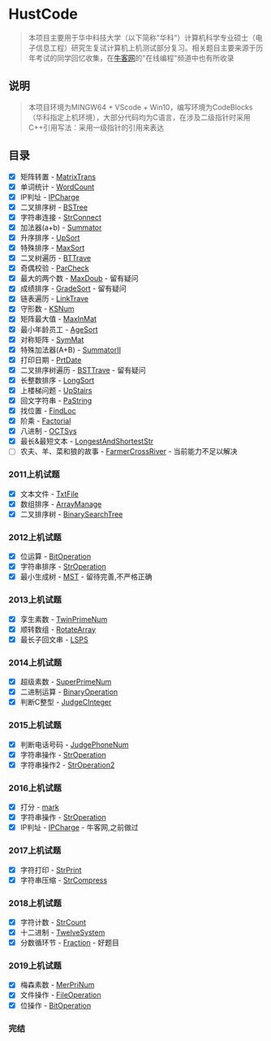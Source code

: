 # HustCode

>本项目主要用于华中科技大学（以下简称"华科"）计算机科学专业硕士（电子信息工程）研究生复试计算机上机测试部分复习。相关题目主要来源于历年考试的同学回忆收集，在[牛客网](https://www.nowcoder.com)的"在线编程"频道中也有所收录

## 说明

> 本项目环境为MINGW64 + VScode + Win10，编写环境为CodeBlocks（华科指定上机环境），大部分代码均为C语言，在涉及二级指针时采用C++引用写法：采用一级指针的引用来表达

## 目录

- [x] 矩阵转置 - [MatrixTrans](code/MatrixTrans.c)
- [x] 单词统计 - [WordCount](code/WordCount.c)
- [x] IP判址 - [IPCharge](code/IPCharge.c)
- [x] 二叉排序树 - [BSTree](code/BSTree.cpp)
- [x] 字符串连接 - [StrConnect](code/StrConnect.c)
- [x] 加法器(a+b) - [Summator](code/Summator.c)
- [x] 升序排序 - [UpSort](code/UpSort.c)
- [x] 特殊排序 - [MaxSort](code/MaxSort.c)
- [x] 二叉树遍历 - [BTTrave](code/BTTrave.cpp)
- [x] 奇偶校验 - [ParCheck](code/ParCheck.cpp)
- [x] 最大的两个数 - [MaxDoub](code/MaxDoub.c) - 留有疑问
- [x] 成绩排序 - [GradeSort](code/GradeSort.c) - 留有疑问
- [x] 链表遍历 - [LinkTrave](code/LinkTrave.cpp)
- [x] 守形数 - [KSNum](code/KSNum.c)
- [x] 矩阵最大值 - [MaxInMat](code/MaxInMat.c)
- [x] 最小年龄员工 - [AgeSort](code/AgeSort.c)
- [x] 对称矩阵 - [SymMat](code/SymMat.c)
- [x] 特殊加法器(A+B) - [SummatorII](code/SummatorII.c)
- [x] 打印日期 - [PrtDate](code/PrtDate.c)
- [x] 二叉排序树遍历 - [BSTTrave](code/BSTTrave.cpp) - 留有疑问
- [x] 长整数排序 - [LongSort](code/LongSort.c)
- [x] 上楼梯问题 - [UpStairs](code/UpStairs.c)
- [x] 回文字符串 - [PaString](code/PaString.c)
- [x] 找位置 - [FindLoc](code/FindLoc.c)
- [x] 阶乘 - [Factorial](code/Factorial.c)
- [x] 八进制 - [OCTSys](code/OCTSys.c)
- [x] 最长&最短文本 - [LongestAndShortestStr](code/LongestAndShortestStr.cpp)
- [ ] 农夫、羊、菜和狼的故事 - [FarmerCrossRiver](code/FarmerCrossRiver.c) - 当前能力不足以解决

### 2011上机试题

- [x] 文本文件 - [TxtFile](code/2011/TxtFile.c)
- [x] 数组排序 - [ArrayManage](code/2011/ArrayManage.c)
- [x] 二叉排序树 - [BinarySearchTree](code/2011/BinarySearchTree.cpp)

### 2012上机试题

- [x] 位运算 - [BitOperation](code/2012/BitOperation.c)
- [x] 字符串排序 - [StrOperation](code/2012/StrOperation.c)
- [x] 最小生成树 - [MST](code/2012/MST.c) - 留待完善,不严格正确

### 2013上机试题

- [x] 孪生素数 - [TwinPrimeNum](code/2013/TwinPrimeNum.c)
- [x] 顺转数组 - [RotateArray](code/2013/RotateArray.c)
- [x] 最长子回文串 - [LSPS](code/2013/LSPS.c)

### 2014上机试题

- [x] 超级素数 - [SuperPrimeNum](code/2014/SuperPrimeNum.c)
- [x] 二进制运算 - [BinaryOperation](code/2014/BinaryOperation.c)
- [x] 判断C整型 - [JudgeCInteger](code/2014/JudgeCInteger.c)

### 2015上机试题

- [x] 判断电话号码 - [JudgePhoneNum](code/2015/JudgePhoneNum.c)
- [x] 字符串操作 - [StrOperation](code/2015/StrOperation.c)
- [x] 字符串操作2 - [StrOperation2](code/2015/StrOperation2.c)

### 2016上机试题

- [x] 打分 - [mark](code/2016/mark.c)
- [x] 字符串操作 - [StrOperation](code/2016/StrOperation.c)
- [x] IP判址 - [IPCharge](code/IPCharge.c) - 牛客网,之前做过

### 2017上机试题

- [x] 字符打印 - [StrPrint](code/2017/StrPrint.c)
- [x] 字符串压缩 - [StrCompress](code/2017/StrCompress.c)

### 2018上机试题

- [x] 字符计数 - [StrCount](code/2018/StrCount.c)
- [x] 十二进制 - [TwelveSystem](code/2018/TwelveSystem.c)
- [x] 分数循环节 - [Fraction](code/2018/Fraction.c) - 好题目

### 2019上机试题

- [x] 梅森素数 - [MerPriNum](code/2019/MerPriNum.c)
- [x] 文件操作 - [FileOperation](code/2019/FileOperation.c)
- [x] 位操作 - [BitOperation](code/2019/BitOperation.c)

### 完结
